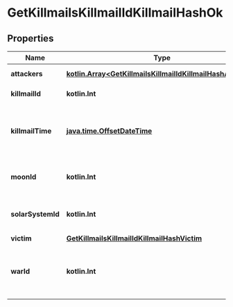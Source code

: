 
# GetKillmailsKillmailIdKillmailHashOk

## Properties
Name | Type | Description | Notes
------------ | ------------- | ------------- | -------------
**attackers** | [**kotlin.Array&lt;GetKillmailsKillmailIdKillmailHashAttacker&gt;**](GetKillmailsKillmailIdKillmailHashAttacker.md) | attackers array | 
**killmailId** | **kotlin.Int** | ID of the killmail | 
**killmailTime** | [**java.time.OffsetDateTime**](java.time.OffsetDateTime.md) | Time that the victim was killed and the killmail generated  | 
**moonId** | **kotlin.Int** | Moon if the kill took place at one |  [optional]
**solarSystemId** | **kotlin.Int** | Solar system that the kill took place in  | 
**victim** | [**GetKillmailsKillmailIdKillmailHashVictim**](GetKillmailsKillmailIdKillmailHashVictim.md) |  | 
**warId** | **kotlin.Int** | War if the killmail is generated in relation to an official war  |  [optional]



